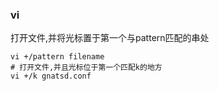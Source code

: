 ### vi

打开文件,并将光标置于第一个与pattern匹配的串处

```shell
vi +/pattern filename
# 打开文件,并且光标位于第一个匹配k的地方
vi +/k gnatsd.conf
```